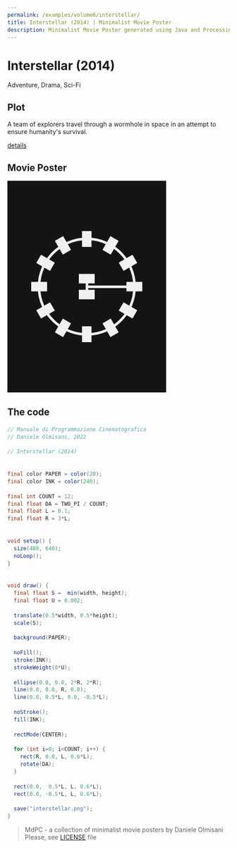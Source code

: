 ```yaml
---
permalink: /examples/volume6/interstellar/
title: Interstellar (2014) | Minimalist Movie Poster
description: Minimalist Movie Poster generated using Java and Processing.
---
```


# Interstellar (2014)

Adventure, Drama, Sci-Fi

## Plot
A team of explorers travel through a wormhole in space in an attempt to ensure humanity's survival.

[details](https://www.imdb.com/title/tt0816692/)

## Movie Poster
<img src="interstellar.png"  width="360px" title="Interstellar">


## The code
```java
// Manuale di Programmazione Cinematografica
// Daniele Olmisani, 2022

// Interstellar (2014)


final color PAPER = color(20);
final color INK = color(240);

final int COUNT = 12;
final float DA = TWO_PI / COUNT;
final float L = 0.1;
final float R = 3*L;


void setup() {
  size(480, 640);
  noLoop();
}


void draw() {
  final float S =  min(width, height);
  final float U = 0.002;

  translate(0.5*width, 0.5*height);
  scale(S);
  
  background(PAPER);
  
  noFill();
  stroke(INK);
  strokeWeight(8*U);
  
  ellipse(0.0, 0.0, 2*R, 2*R);
  line(0.0, 0.0, R, 0.0);
  line(0.0, 0.5*L, 0.0, -0.5*L);
  
  noStroke();
  fill(INK);
  
  rectMode(CENTER);
  
  for (int i=0; i<COUNT; i++) {
    rect(R, 0.0, L, 0.6*L);
    rotate(DA);
  }
  
  rect(0.0,  0.5*L, L, 0.6*L);
  rect(0.0, -0.5*L, L, 0.6*L);
  
  save("interstellar.png");
}

```

> MdPC - a collection of minimalist movie posters
> by Daniele Olmisani
> Please, see [LICENSE](../../../LICENSE) file
